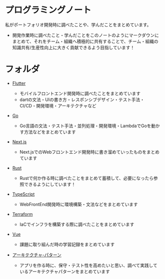 
# プログラミングノート
私がポートフォリオ開発時に調べたことや、学んだことをまとめています。
- 開発作業時に調べたこと・学んだことをこのノートのようにマークダウンにまとめて、それをチーム・組織へ積極的に共有することで、チーム・組織の知識共有/生産性向上に大きく貢献できるよう目指しています！

# フォルダ
- [Flutter](./flutter/)
  - モバイルフロントエンド開発時に調べたことをまとめています
  - dartの文法・UIの書き方・レスポンシブデザイン・テスト手法・CI/CD・開発環境・アーキテクチャなど
- [Go](./Go/)
  - Go言語の文法・テスト手法・並列処理・開発環境・LambdaでGoを動かす方法などをまとめています
- [Next.js](./Next.js/)
  - Next.jsでのWebフロントエンド開発時に書き溜めていったものをまとめています
- [Rust](./Rust/)
  - Rustで何か作る時に調べたことをまとめて蓄積して、必要になったら参照できるようにしています！
- [TypeScript](./TypeScript/)
  - WebFrontEnd開発時に環境構築・文法などをまとめています
- [Terraform](./Terraform/)
  - IaCでインフラを構築する際に調べたことをまとめています
- [Vue](./Vue/)
  - 課題に取り組んだ時の学習記録をまとめています

- [アーキテクチャ-パターン](./アーキテクチャ-パターン/)
  - アプリを作る時に、保守・テスト性を高めたいと思い、調べて実践しているアーキテクチャパターンをまとめています

